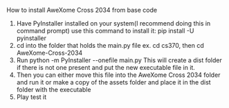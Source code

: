 How to install AweXome Cross 2034 from base code

1. Have PyInstaller installed on your system(I recommend doing this in command prompt)
use this command to install it: pip install -U pyinstaller
2. cd into the folder that holds the main.py file
    ex. cd cs370, then cd AweXome-Cross-2034
3. Run python -m PyInstaller --onefile main.py
    This will create a dist folder if there is not one present and put the new executable file in it.
4. Then you can either move this file into the AweXome Cross 2034 folder and run it or make a copy of the assets folder and place it in the dist folder with the executable
5. Play test it 